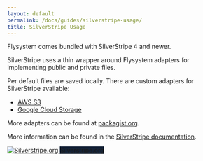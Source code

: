 ```yaml
---
layout: default
permalink: /docs/guides/silverstripe-usage/
title: SilverStripe Usage
---
```

Flysystem comes bundled with SilverStripe 4 and newer.

SilverStripe uses a thin wrapper around Flysystem adapters for implementing public and private files.

Per default files are saved locally. There are custom adapters for SilverStripe available:

* <a href="https://github.com/silverstripe/silverstripe-s3">AWS S3</a>
* <a href="https://github.com/obj63mc/silverstripe-google-cloud-storage">Google Cloud Storage</a>

More adapters can be found at <a href="https://packagist.org/packages/cloudinary/cloudinary_php?query=flysystem&type=silverstripe-vendormodule">packagist.org</a>.

More information can be found in the <a href="https://docs.silverstripe.org/en/4/developer_guides/files/file_storage/">SilverStripe documentation</a>.

<div class="flex my-6">
    <a target="_blank" href="https://silverstripe.org" class="flex-no-grow w-1/3 bg-white rounded shadow-md mr-4 overflow-hidden">
        <img src="/img/silverstripe-logo-only-light-web.png" class="w-full" alt="Silverstripe.org   "/>
        <span style="background-color: #142237" class="text-center text-xl hidden sm:block py-4 text-white">Silverstripe.org</span>
    </a>
</div>